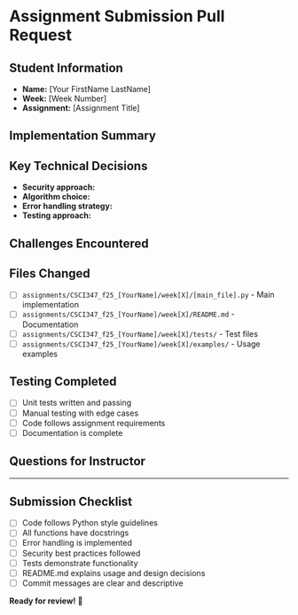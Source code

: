 # Assignment Submission Pull Request

## Student Information
- **Name:** [Your FirstName LastName]
- **Week:** [Week Number]
- **Assignment:** [Assignment Title]

## Implementation Summary
<!-- Briefly describe what you implemented -->

## Key Technical Decisions
<!-- Explain important design choices you made -->
- **Security approach:** 
- **Algorithm choice:** 
- **Error handling strategy:** 
- **Testing approach:** 

## Challenges Encountered
<!-- What problems did you face and how did you solve them? -->

## Files Changed
<!-- List the main files you created/modified -->
- [ ] `assignments/CSCI347_f25_[YourName]/week[X]/[main_file].py` - Main implementation
- [ ] `assignments/CSCI347_f25_[YourName]/week[X]/README.md` - Documentation
- [ ] `assignments/CSCI347_f25_[YourName]/week[X]/tests/` - Test files
- [ ] `assignments/CSCI347_f25_[YourName]/week[X]/examples/` - Usage examples

## Testing Completed
<!-- Describe how you tested your code -->
- [ ] Unit tests written and passing
- [ ] Manual testing with edge cases
- [ ] Code follows assignment requirements
- [ ] Documentation is complete

## Questions for Instructor
<!-- Any specific questions about your implementation or approach? -->

---

## Submission Checklist
- [ ] Code follows Python style guidelines
- [ ] All functions have docstrings
- [ ] Error handling is implemented
- [ ] Security best practices followed
- [ ] Tests demonstrate functionality
- [ ] README.md explains usage and design decisions
- [ ] Commit messages are clear and descriptive

**Ready for review!** 🚀